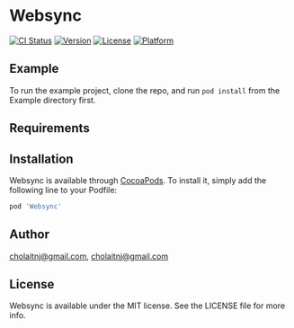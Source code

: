 # Websync

[![CI Status](https://img.shields.io/travis/cholaitnj@gmail.com/Websync.svg?style=flat)](https://travis-ci.org/cholaitnj@gmail.com/Websync)
[![Version](https://img.shields.io/cocoapods/v/Websync.svg?style=flat)](https://cocoapods.org/pods/Websync)
[![License](https://img.shields.io/cocoapods/l/Websync.svg?style=flat)](https://cocoapods.org/pods/Websync)
[![Platform](https://img.shields.io/cocoapods/p/Websync.svg?style=flat)](https://cocoapods.org/pods/Websync)

## Example

To run the example project, clone the repo, and run `pod install` from the Example directory first.

## Requirements

## Installation

Websync is available through [CocoaPods](https://cocoapods.org). To install
it, simply add the following line to your Podfile:

```ruby
pod 'Websync'
```

## Author

cholaitnj@gmail.com, cholaitnj@gmail.com

## License

Websync is available under the MIT license. See the LICENSE file for more info.
